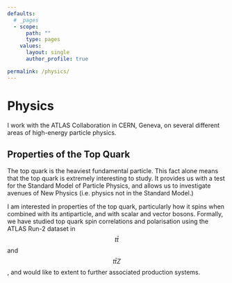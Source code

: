 ```yaml
---
defaults:
  # _pages
  - scope:
      path: ""
      type: pages
    values:
      layout: single
      author_profile: true

permalink: /physics/
---
```


# Physics 

I work with the ATLAS Collaboration in CERN, Geneva, on several different areas
of high-energy particle physics.

## Properties of the Top Quark
The top quark is the heaviest fundamental particle. This fact alone means that
the top quark is extremely interesting to study. It provides us with a test for
the Standard Model of Particle Physics, and allows us to investigate
avenues of New Physics (i.e. physics not in the Standard Model.)

I am interested in properties of the top quark, particularly how it spins when
combined with its antiparticle, and with scalar and vector bosons. Formally, we
have studied top quark spin correlations and polarisation using the ATLAS Run-2
dataset in $$ t \bar{t}$$ and $$ t \bar{t} Z$$, and would like to extent to
further associated production systems. 

